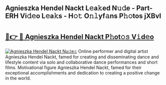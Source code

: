 ## Agnieszka Hendel Nackt L𝚎a𝚔ed N𝚞𝚍e - Part-ERH Vi𝚍𝚎o L𝚎a𝚔s - H𝚘𝚝 O𝚗𝚕yf𝚊ns P𝚑𝚘tos jXBvI

# <h2><a href="http://kfeuke.oniu.top/?m=Agnieszka+Hendel+Nackt">🔗👉 🔴 Agnieszka Hendel Nackt P𝚑ot𝚘𝚜 V𝚒d𝚎o</a></h2>

[![Agnieszka Hendel Nackt Nu𝚍e𝚜](https://i.imgur.com/0qMVB7G.gif)](http://kfeuke.oniu.top/?m=Agnieszka+Hendel+Nackt)
Online performer and digital artist Agnieszka Hendel Nackt, famed for creating and disseminating dance and lifestyle content via solo and collaborative dance performances and short films. Motivational figure Agnieszka Hendel Nackt, famed for their exceptional accomplishments and dedication to creating a positive change in the world.  

